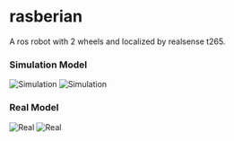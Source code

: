 # rasberian

A ros robot with 2 wheels and localized by realsense t265.

### Simulation Model 

![Simulation](https://github.com/DarkcrusherX/rasberian/tree/master/images/sim1.jpeg)
![Simulation](https://github.com/DarkcrusherX/rasberian/tree/master/images/sim2.jpeg)

### Real Model 

![Real](https://github.com/DarkcrusherX/rasberian/tree/master/images/real1.jpeg)
![Real](https://github.com/DarkcrusherX/rasberian/tree/master/images/real2.jpeg)



